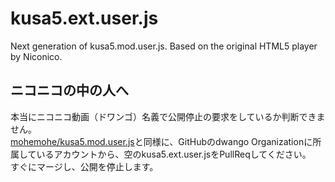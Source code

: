 # kusa5.ext.user.js
Next generation of kusa5.mod.user.js. Based on the original HTML5 player by Niconico.

## ニコニコの中の人へ
本当にニコニコ動画（ドワンゴ）名義で公開停止の要求をしているか判断できません。  
[mohemohe/kusa5.mod.user.js](https://github.com/mohemohe/kusa5.mod.user.js)と同様に、GitHubのdwango Organizationに所属しているアカウントから、空のkusa5.ext.user.jsをPullReqしてください。  
すぐにマージし、公開を停止します。